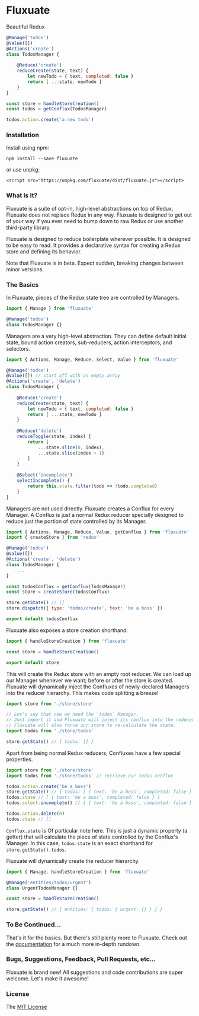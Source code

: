 # Fluxuate

Beautiful Redux

```javascript
@Manage('todos')
@Value([])
@Actions('create')
class TodosManager {
    
    @Reduce('create')
    reduceCreate(state, text) {
        let newTodo = { text, completed: false }
        return [ ...state, newTodo ]
    }
}

const store = handleStoreCreation()
const todos = getConflux(TodosManager)

todos.action.create('a new todo')
```

### Installation

Install using npm:

```
npm install --save fluxuate
```

or use unpkg:

```
<script src="https://unpkg.com/fluxuate/dist/fluxuate.js"></script>
```

### What Is It?

Fluxuate is a suite of opt-in, high-level abstractions on top of Redux. Fluxuate does not replace Redux in any way. Fluxuate is designed to get out of your way if you ever need to bump down to raw Redux or use another third-party library.

Fluxuate is designed to reduce boilerplate wherever possible. It is designed to be easy to read. It provides a declarative syntax for creating a Redux store and defining its behavior.

Note that Fluxuate is in beta. Expect sudden, breaking changes between minor versions.

### The Basics

In Fluxuate, pieces of the Redux state tree are controlled by Managers.

```javascript
import { Manage } from 'fluxuate'

@Manage('todos')
class TodosManager {}
```

Managers are a very high-level abstraction. They can define default initial state, bound action creators, sub-reducers, action interceptors, and selectors.

```javascript
import { Actions, Manage, Reduce, Select, Value } from 'fluxuate'

@Manage('todos')
@Value([]) // start off with an empty array
@Actions('create', 'delete')
class TodosManager {
    
    @Reduce('create')
    reduceCreate(state, text) {
        let newTodo = { text, completed: false }
        return [ ...state, newTodo ]
    }
    
    @Reduce('delete')
    reduceToggle(state, index) {
        return [
            ...state.slice(0, index),
            ...state.slice(index + 1)
        ]
    }
    
    @Select('incomplete')
    selectIncomplete() {
        return this.state.filter(todo => !todo.completed)
    }
}
```

Managers are not used directly. Fluxuate creates a Conflux for every Manager. A Conflux is just a normal Redux reducer specially designed to reduce just the portion of state controlled by its Manager.

```javascript
import { Actions, Manage, Reduce, Value, getConflux } from 'fluxuate'
import { createStore } from 'redux'

@Manage('todos')
@Value([])
@Actions('create', 'delete')
class TodosManager {
    ...
}

const todosConflux = getConflux(TodosManager)
const store = createStore(todosConflux)

store.getState() // []
store.dispatch({ type: 'todos/create', text: 'be a boss' })

export default todosConflux
```

Fluxuate also exposes a store creation shorthand.

```javascript
import { handleStoreCreation } from 'fluxuate'

const store = handleStoreCreation()

export default store
```

This will create the Redux store with an empty root reducer. We can load up our Manager whenever we want; before or after the store is created. Fluxuate will dynamically inject the Confluxes of newly-declared Managers into the reducer hierarchy. This makes code splitting a breeze!

```javascript
import store from './store/store'

// Let's say that now we need the `todos` Manager.
// Just import it and Fluxuate will inject its conflux into the reducer hierarchy.
// Fluxuate will also force our store to re-calculate the state.
import todos from './store/todos'

store.getState() // { todos: [] }
```

Apart from being normal Redux reducers, Confluxes have a few special properties.

```javascript
import store from './store/store'
import todos from './store/todos' // retrieve our todos conflux

todos.action.create('be a boss')
store.getState() // { todos: [ { text: 'be a boss', completed: false } ] }
todos.state // [ { text: 'be a boss', completed: false } ]
todos.select.incomplete() // [ { text: 'be a boss', completed: false } ]

todos.action.delete(0)
todos.state // []
```

`Conflux.state` is Of particular note here. This is just a dynamic property (a getter) that will calculate the piece of state controlled by the Conflux's Manager. In this case, `todos.state` is an exact shorthand for `store.getState().todos`.

Fluxuate will dynamically create the reducer hierarchy.

```javascript
import { Manage, handleStoreCreation } from 'fluxuate'

@Manage('entities/todos/urgent')
class UrgentTodosManager {}

const store = handleStoreCreation()

store.getState() // { entities: { todos: { urgent: {} } } }
```

### To Be Continued...

That's it for the basics. But there's still plenty more to Fluxuate. Check out the [documentation](//bowheart.github.io/fluxuate) for a much more in-depth rundown.

### Bugs, Suggestions, Feedback, Pull Requests, etc...

Fluxuate is brand new! All suggestions and code contributions are super welcome. Let's make it awesome!

### License

The [MIT License](LICENSE)
